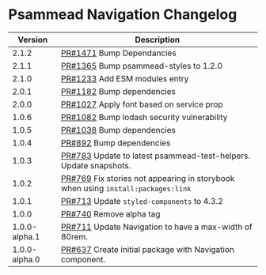 # Psammead Navigation Changelog

<!-- prettier-ignore -->
| Version | Description |
|---------|-------------|
| 2.1.2 | [PR#1471](https://github.com/bbc/psammead/pull/1471) Bump Dependancies |
| 2.1.1 | [PR#1365](https://github.com/bbc/psammead/pull/1365) Bump psammead-styles to 1.2.0 |
| 2.1.0 | [PR#1233](https://github.com/bbc/psammead/pull/1233) Add ESM modules entry |
| 2.0.1   | [PR#1182](https://github.com/bbc/psammead/pull/1182) Bump dependencies |
| 2.0.0 | [PR#1027](https://github.com/bbc/psammead/pull/1027) Apply font based on service prop |
| 1.0.6   | [PR#1082](https://github.com/bbc/psammead/pull/1082) Bump lodash security vulnerability |
| 1.0.5   | [PR#1038](https://github.com/bbc/psammead/pull/1038) Bump dependencies |
| 1.0.4   | [PR#892](https://github.com/bbc/psammead/pull/892) Bump dependencies |
| 1.0.3 | [PR#783](https://github.com/bbc/psammead/pull/783) Update to latest psammead-test-helpers. Update snapshots. |
| 1.0.2 | [PR#769](https://github.com/bbc/psammead/pull/769) Fix stories not appearing in storybook when using `install:packages:link` |
| 1.0.1   | [PR#713](https://github.com/bbc/psammead/pull/713) Update `styled-components` to 4.3.2 |
| 1.0.0 | [PR#740](https://github.com/BBC/psammead/pull/740) Remove alpha tag |
| 1.0.0-alpha.1 | [PR#711](https://github.com/BBC/psammead/pull/711) Update Navigation to have a max-width of 80rem. |
| 1.0.0-alpha.0 | [PR#637](https://github.com/BBC/psammead/pull/637) Create initial package with Navigation component. |
